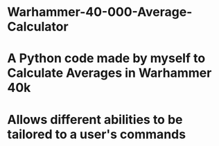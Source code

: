 # Warhammer-40-000-Average-Calculator
# A Python code made by myself to Calculate Averages in Warhammer 40k
# Allows different abilities to be tailored to a user's commands 
